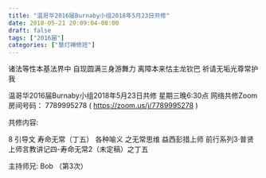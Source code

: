 ```yaml
---
title: "温哥华2016届Burnaby小组2018年5月23日共修"
date: 2018-05-21 20:09:04-08:00
draft: false
tags: ["2016届"]
categories: ["慧灯禅修班"]
---
```

诸法等性本基法界中 自现圆满三身游舞力
离障本来怙主龙钦巴 祈请无垢光尊常护我

温哥华2016届Burnaby小组2018年5月23日共修
星期三晚6:30点
网络共修Zoom房间号码： 7789995278 ( https://zoom.us/j/7789995278 )

共修内容:

8 引导文 寿命无常（丁五） 各种喻义 之无常思维 
益西彭措上师 前行系列3·普贤上师言教讲记四-寿命无常2（未定稿）之丁五

主持师兄: Bob （第3次）
